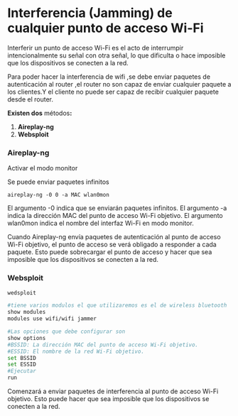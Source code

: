 # Interferencia (Jamming) de cualquier punto de acceso Wi-Fi

Interferir un punto de acceso Wi-Fi es el acto de interrumpir intencionalmente su señal con otra señal, lo que dificulta o hace imposible que los dispositivos se conecten a la red.

Para poder hacer la interferencia de wifi ,se debe enviar paquetes de autenticación al router ,el router no son capaz de enviar cualquier paquete a los clientes.Y el cliente no puede ser capaz de recibir cualquier paquete desde el router.

**Existen dos** método&#x73;**:**&#x20;

1. **Aireplay-ng**
2. **Websploit**

### Aireplay-ng

Activar el modo monitor&#x20;

Se puede enviar paquetes infinitos&#x20;

```
aireplay-ng -0 0 -a MAC wlan0mon
```

El argumento -0 indica que se enviarán paquetes infinitos. El argumento -a indica la dirección MAC del punto de acceso Wi-Fi objetivo. El argumento wlan0mon indica el nombre del interfaz Wi-Fi en modo monitor.

Cuando Aireplay-ng envía paquetes de autenticación al punto de acceso Wi-Fi objetivo, el punto de acceso se verá obligado a responder a cada paquete. Esto puede sobrecargar el punto de acceso y hacer que sea imposible que los dispositivos se conecten a la red.&#x20;

### Websploit

```bash
wedsploit

#tiene varios modulos el que utilizaremos es el de wireless bluetooth 
show modules
modules use wifi/wifi jammer

#Las opciones que debe configurar son
show options
#BSSID: La dirección MAC del punto de acceso Wi-Fi objetivo.
#ESSID: El nombre de la red Wi-Fi objetivo.
set BSSID 
set ESSID
#Ejecutar
run
```

Comenzará a enviar paquetes de interferencia al punto de acceso Wi-Fi objetivo. Esto puede hacer que sea imposible que los dispositivos se conecten a la red.
